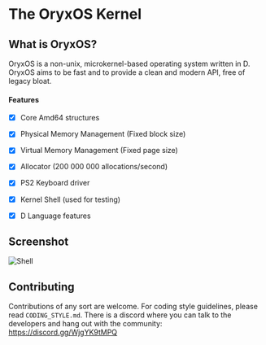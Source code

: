 # The OryxOS Kernel

## What is OryxOS?
OryxOS is a non-unix, microkernel-based operating system written in D. OryxOS aims to be fast and to provide a clean and modern API, free of legacy bloat.

#### Features

- [x] Core Amd64 structures
- [x] Physical Memory Management (Fixed block size)
- [x] Virtual Memory Management (Fixed page size)
- [x] Allocator (200 000 000 allocations/second)
- [x] PS2 Keyboard driver
- [x] Kernel Shell (used for testing)
- [x] D Language features



## Screenshot

![Shell](/home/ox512/Source/OryxOS/kernel/assets/Shell.png)



## Contributing

Contributions of any sort are welcome. For coding style guidelines, please read ``CODING_STYLE.md``. There is a discord where you can talk to the developers and hang out with the community: https://discord.gg/WjgYK9tMPQ
